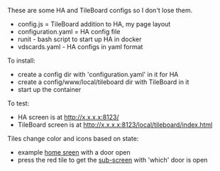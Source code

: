 
These are some HA and TileBoard configs so I don't lose them.

* config.js  = TileBoard addition to HA, my page layout
* configuration.yaml = HA config file
* runit - bash script to start up HA in docker
* vdscards.yaml - HA configs in yaml format

To install:

* create a config dir with 'configuration.yaml' in it for HA
* create a config/www/local/tileboard dir with TileBoard in it
* start up the container

To test:

* HA screen is at http://x.x.x.x:8123/
* TileBoard screen is at http://x.x.x.x:8123/local/tileboard/index.html

Tiles change color and icons based on state:

* example [home sreen](home-screen.png) with a door open
* press the red tile to get the [sub-screen](sub-screen.png) with 'which' door is open

